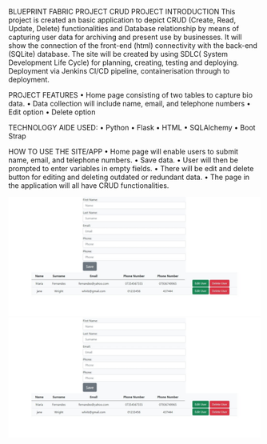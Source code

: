 BLUEPRINT FABRIC
PROJECT CRUD
PROJECT INTRODUCTION
This project is created an basic application to depict CRUD (Create, Read, Update, Delete) functionalities and Database relationship by means of capturing user data for archiving and present use by businesses. It will show the connection of the front-end (html) connectivity with the back-end (SQLite) database. The site will be created by using SDLC( System Development Life Cycle) for planning, creating, testing and deploying. Deployment via Jenkins CI/CD pipeline, containerisation through to deployment.

PROJECT FEATURES
•	Home page consisting of two tables to capture bio data.
•	Data collection will include name, email, and telephone numbers
•	Edit option
•	Delete option

TECHNOLOGY AIDE USED:
•	Python
•	Flask
•	HTML
•	SQLAlchemy
•	Boot Strap

HOW TO USE THE SITE/APP
•	Home page will enable users to submit name, email, and telephone numbers.
•	Save data. 
•	User will then be prompted to enter variables in empty fields. 
•	There will be edit and delete button for editing and deleting outdated or redundant data.
•	The page in the application will all have CRUD functionalities.

![Home Page](https://github.com/excitebyphina/QA_FinalProject/blob/main/images/Web%20capture_10-10-2022_205912_192.168.1.221.jpeg)
![Home Page2](https://github.com/excitebyphina/QA_FinalProject/blob/main/images/Web%20capture_10-10-2022_205912_192.168.1.221.jpeg)

